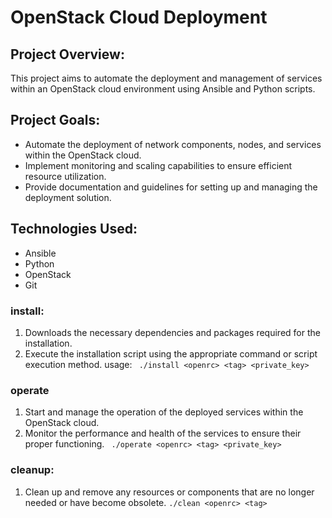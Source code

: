 # OpenStack Cloud Deployment

## Project Overview:
This project aims to automate the deployment and management of services within an OpenStack cloud environment using Ansible and Python scripts.

## Project Goals:
- Automate the deployment of network components, nodes, and services within the OpenStack cloud.
- Implement monitoring and scaling capabilities to ensure efficient resource utilization.
- Provide documentation and guidelines for setting up and managing the deployment solution.

## Technologies Used:
- Ansible
- Python
- OpenStack
- Git

### install:
1. Downloads the necessary dependencies and packages required for the installation.
2. Execute the installation script using the appropriate command or script execution method.
usage:
``` ./install <openrc> <tag> <private_key>```
### operate
1. Start and manage the operation of the deployed services within the OpenStack cloud.
2. Monitor the performance and health of the services to ensure their proper functioning.
``` ./operate <openrc> <tag> <private_key>```
### cleanup:
1. Clean up and remove any resources or components that are no longer needed or have become obsolete.
``` ./clean <openrc> <tag> ```